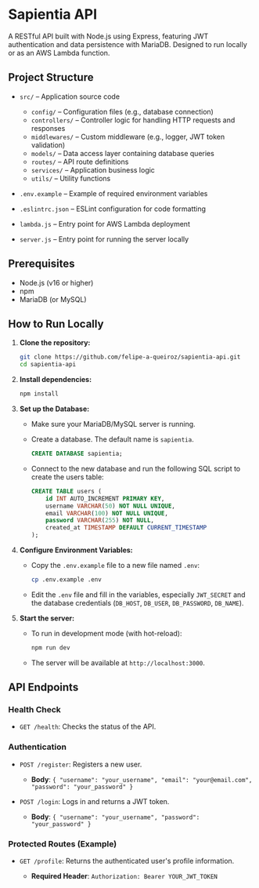 # Sapientia API

A RESTful API built with Node.js using Express, featuring JWT authentication and data persistence with MariaDB. Designed to run locally or as an AWS Lambda function.

## Project Structure

* `src/` – Application source code

  * `config/` – Configuration files (e.g., database connection)
  * `controllers/` – Controller logic for handling HTTP requests and responses
  * `middlewares/` – Custom middleware (e.g., logger, JWT token validation)
  * `models/` – Data access layer containing database queries
  * `routes/` – API route definitions
  * `services/` – Application business logic
  * `utils/` – Utility functions
* `.env.example` – Example of required environment variables
* `.eslintrc.json` – ESLint configuration for code formatting
* `lambda.js` – Entry point for AWS Lambda deployment
* `server.js` – Entry point for running the server locally

## Prerequisites

* Node.js (v16 or higher)
* npm
* MariaDB (or MySQL)

## How to Run Locally

1. **Clone the repository:**

   ```sh
   git clone https://github.com/felipe-a-queiroz/sapientia-api.git
   cd sapientia-api
   ```

2. **Install dependencies:**

   ```sh
   npm install
   ```

3. **Set up the Database:**

   * Make sure your MariaDB/MySQL server is running.
   * Create a database. The default name is `sapientia`.

     ```sql
     CREATE DATABASE sapientia;
     ```
   * Connect to the new database and run the following SQL script to create the users table:

     ```sql
     CREATE TABLE users (
         id INT AUTO_INCREMENT PRIMARY KEY,
         username VARCHAR(50) NOT NULL UNIQUE,
         email VARCHAR(100) NOT NULL UNIQUE,
         password VARCHAR(255) NOT NULL,
         created_at TIMESTAMP DEFAULT CURRENT_TIMESTAMP
     );
     ```

4. **Configure Environment Variables:**

   * Copy the `.env.example` file to a new file named `.env`:

     ```sh
     cp .env.example .env
     ```
   * Edit the `.env` file and fill in the variables, especially `JWT_SECRET` and the database credentials (`DB_HOST`, `DB_USER`, `DB_PASSWORD`, `DB_NAME`).

5. **Start the server:**

   * To run in development mode (with hot-reload):

     ```sh
     npm run dev
     ```
   * The server will be available at `http://localhost:3000`.

## API Endpoints

### Health Check

* `GET /health`: Checks the status of the API.

### Authentication

* `POST /register`: Registers a new user.

  * **Body**: `{ "username": "your_username", "email": "your@email.com", "password": "your_password" }`
* `POST /login`: Logs in and returns a JWT token.

  * **Body**: `{ "username": "your_username", "password": "your_password" }`

### Protected Routes (Example)

* `GET /profile`: Returns the authenticated user's profile information.

  * **Required Header**: `Authorization: Bearer YOUR_JWT_TOKEN`
